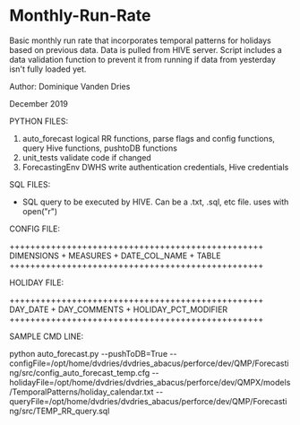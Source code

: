 # Monthly-Run-Rate
Basic monthly run rate that incorporates temporal patterns for holidays based on previous data. Data is pulled from HIVE server. Script includes a data validation function to prevent it from running if data from yesterday isn't fully loaded yet. 


Author: Dominique Vanden Dries

December 2019


PYTHON FILES:

1. auto_forecast
	logical RR functions, parse flags and config functions, query Hive functions,  pushtoDB functions
2. unit_tests
	validate code if changed
3. ForecastingEnv
	DWHS write authentication credentials, Hive credentials

SQL FILES:
- SQL query to be executed by HIVE. Can be a .txt, .sql, etc file. uses with open("r")

CONFIG FILE:

+++++++++++++++++++++++++++++++++++++++++++++++++<br/>
DIMENSIONS + MEASURES + DATE_COL_NAME + TABLE<br/>
+++++++++++++++++++++++++++++++++++++++++++++++++


HOLIDAY FILE:

+++++++++++++++++++++++++++++++++++++++++++++++++<br/>
DAY_DATE + DAY_COMMENTS + HOLIDAY_PCT_MODIFIER<br/>
+++++++++++++++++++++++++++++++++++++++++++++++++

SAMPLE CMD LINE:


python auto_forecast.py 
--pushToDB=True 
--configFile=/opt/home/dvdries/dvdries_abacus/perforce/dev/QMP/Forecasting/src/config_auto_forecast_temp.cfg 
--holidayFile=/opt/home/dvdries/dvdries_abacus/perforce/dev/QMPX/models/TemporalPatterns/holiday_calendar.txt 
--queryFile=/opt/home/dvdries/dvdries_abacus/perforce/dev/QMP/Forecasting/src/TEMP_RR_query.sql


